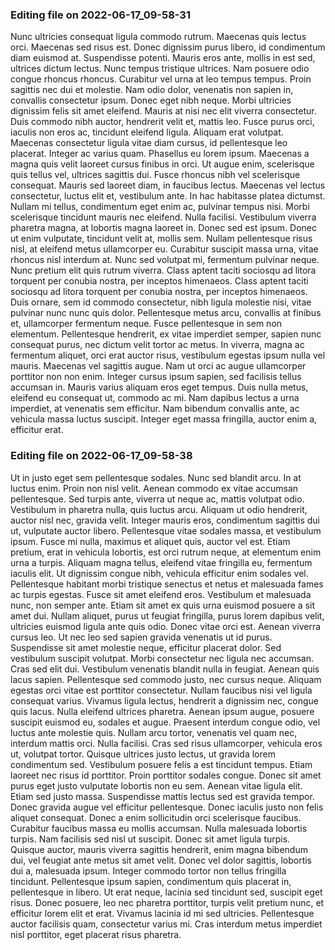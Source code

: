 

### Editing file on 2022-06-17_09-58-31

Nunc ultricies consequat ligula commodo rutrum. Maecenas quis lectus orci. Maecenas sed risus est. Donec dignissim purus libero, id condimentum diam euismod at. Suspendisse potenti. Mauris eros ante, mollis in est sed, ultrices dictum lectus. Nunc tempus tristique ultrices. Nam posuere odio congue rhoncus rhoncus. Curabitur vel urna at leo tempus tempus. Proin sagittis nec dui et molestie. Nam odio dolor, venenatis non sapien in, convallis consectetur ipsum. Donec eget nibh neque. Morbi ultricies dignissim felis sit amet eleifend. Mauris at nisi nec elit viverra consectetur. Duis commodo nibh auctor, hendrerit velit et, mattis leo. Fusce purus orci, iaculis non eros ac, tincidunt eleifend ligula.
Aliquam erat volutpat. Maecenas consectetur ligula vitae diam cursus, id pellentesque leo placerat. Integer ac varius quam. Phasellus eu lorem ipsum. Maecenas a magna quis velit laoreet cursus finibus in orci. Ut augue enim, scelerisque quis tellus vel, ultrices sagittis dui. Fusce rhoncus nibh vel scelerisque consequat. Mauris sed laoreet diam, in faucibus lectus. Maecenas vel lectus consectetur, luctus elit et, vestibulum ante. In hac habitasse platea dictumst. Nullam mi tellus, condimentum eget enim ac, pulvinar tempus nisi. Morbi scelerisque tincidunt mauris nec eleifend. Nulla facilisi. Vestibulum viverra pharetra magna, at lobortis magna laoreet in. Donec sed est ipsum. Donec ut enim vulputate, tincidunt velit at, mollis sem.
Nullam pellentesque risus nisl, at eleifend metus ullamcorper eu. Curabitur suscipit massa urna, vitae rhoncus nisl interdum at. Nunc sed volutpat mi, fermentum pulvinar neque. Nunc pretium elit quis rutrum viverra. Class aptent taciti sociosqu ad litora torquent per conubia nostra, per inceptos himenaeos. Class aptent taciti sociosqu ad litora torquent per conubia nostra, per inceptos himenaeos. Duis ornare, sem id commodo consectetur, nibh ligula molestie nisi, vitae pulvinar nunc nunc quis dolor. Pellentesque metus arcu, convallis at finibus et, ullamcorper fermentum neque.
Fusce pellentesque in sem non elementum. Pellentesque hendrerit, ex vitae imperdiet semper, sapien nunc consequat purus, nec dictum velit tortor ac metus. In viverra, magna ac fermentum aliquet, orci erat auctor risus, vestibulum egestas ipsum nulla vel mauris. Maecenas vel sagittis augue. Nam ut orci ac augue ullamcorper porttitor non non enim. Integer cursus ipsum sapien, sed facilisis tellus accumsan in. Mauris varius aliquam eros eget tempus. Duis nulla metus, eleifend eu consequat ut, commodo ac mi. Nam dapibus lectus a urna imperdiet, at venenatis sem efficitur. Nam bibendum convallis ante, ac vehicula massa luctus suscipit. Integer eget massa fringilla, auctor enim a, efficitur erat.




### Editing file on 2022-06-17_09-58-38

Ut in justo eget sem pellentesque sodales. Nunc sed blandit arcu. In at luctus enim. Proin non nisl velit. Aenean commodo ex vitae accumsan pellentesque. Sed turpis ante, viverra ut neque ac, mattis volutpat odio. Vestibulum in pharetra nulla, quis luctus arcu. Aliquam ut odio hendrerit, auctor nisl nec, gravida velit. Integer mauris eros, condimentum sagittis dui ut, vulputate auctor libero. Pellentesque vitae sodales massa, et vestibulum ipsum. Fusce mi nulla, maximus et aliquet quis, auctor vel est. Etiam pretium, erat in vehicula lobortis, est orci rutrum neque, at elementum enim urna a turpis. Aliquam magna tellus, eleifend vitae fringilla eu, fermentum iaculis elit. Ut dignissim congue nibh, vehicula efficitur enim sodales vel. Pellentesque habitant morbi tristique senectus et netus et malesuada fames ac turpis egestas.
Fusce sit amet eleifend eros. Vestibulum et malesuada nunc, non semper ante. Etiam sit amet ex quis urna euismod posuere a sit amet dui. Nullam aliquet, purus ut feugiat fringilla, purus lorem dapibus velit, ultricies euismod ligula ante quis odio. Donec vitae orci est. Aenean viverra cursus leo. Ut nec leo sed sapien gravida venenatis ut id purus. Suspendisse sit amet molestie neque, efficitur placerat dolor.
Sed vestibulum suscipit volutpat. Morbi consectetur nec ligula nec accumsan. Cras sed elit dui. Vestibulum venenatis blandit nulla in feugiat. Aenean quis lacus sapien. Pellentesque sed commodo justo, nec cursus neque. Aliquam egestas orci vitae est porttitor consectetur. Nullam faucibus nisi vel ligula consequat varius. Vivamus ligula lectus, hendrerit a dignissim nec, congue quis lacus. Nulla eleifend ultrices pharetra. Aenean ipsum augue, posuere suscipit euismod eu, sodales et augue. Praesent interdum congue odio, vel luctus ante molestie quis. Nullam arcu tortor, venenatis vel quam nec, interdum mattis orci. Nulla facilisi. Cras sed risus ullamcorper, vehicula eros ut, volutpat tortor.
Quisque ultrices justo lectus, ut gravida lorem condimentum sed. Vestibulum posuere felis a est tincidunt tempus. Etiam laoreet nec risus id porttitor. Proin porttitor sodales congue. Donec sit amet purus eget justo vulputate lobortis non eu sem. Aenean vitae ligula elit. Etiam sed justo massa. Suspendisse mattis lectus sed est gravida tempor. Donec gravida augue vel efficitur pellentesque. Donec iaculis justo non felis aliquet consequat. Donec a enim sollicitudin orci scelerisque faucibus. Curabitur faucibus massa eu mollis accumsan. Nulla malesuada lobortis turpis. Nam facilisis sed nisl ut suscipit.
Donec sit amet ligula turpis. Quisque auctor, mauris viverra sagittis hendrerit, enim magna bibendum dui, vel feugiat ante metus sit amet velit. Donec vel dolor sagittis, lobortis dui a, malesuada ipsum. Integer commodo tortor non tellus fringilla tincidunt. Pellentesque ipsum sapien, condimentum quis placerat in, pellentesque in libero. Ut erat neque, lacinia sed tincidunt sed, suscipit eget risus. Donec posuere, leo nec pharetra porttitor, turpis velit pretium nunc, et efficitur lorem elit et erat. Vivamus lacinia id mi sed ultricies. Pellentesque auctor facilisis quam, consectetur varius mi. Cras interdum metus imperdiet nisl porttitor, eget placerat risus pharetra.


